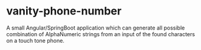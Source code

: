 # vanity-phone-number
A small Angular/SpringBoot application which can generate all possible combination of AlphaNumeric strings from an input of the found characters on a touch tone phone.
